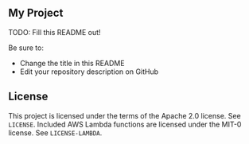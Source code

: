 ## My Project

TODO: Fill this README out!

Be sure to:

* Change the title in this README
* Edit your repository description on GitHub

## License

This project is licensed under the terms of the Apache 2.0 license. See `LICENSE`.
Included AWS Lambda functions are licensed under the MIT-0 license. See `LICENSE-LAMBDA`.
